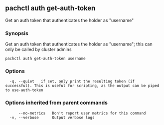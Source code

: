 ## pachctl auth get-auth-token

Get an auth token that authenticates the holder as "username"

### Synopsis


Get an auth token that authenticates the holder as "username"; this can only be called by cluster admins

```
pachctl auth get-auth-token username
```

### Options

```
  -q, --quiet   if set, only print the resulting token (if successful). This is useful for scripting, as the output can be piped to use-auth-token
```

### Options inherited from parent commands

```
      --no-metrics   Don't report user metrics for this command
  -v, --verbose      Output verbose logs
```

